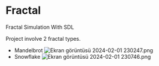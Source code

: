 # Fractal
Fractal Simulation With SDL 

Project involve 2 fractal types. 
* Mandelbrot
![Ekran görüntüsü 2024-02-01 230247.png](..%2F..%2FOneDrive%2FPictures%2FScreenshots%2FEkran%20g%F6r%FCnt%FCs%FC%202024-02-01%20230247.png)
* Snowflake
![Ekran görüntüsü 2024-02-01 230746.png](..%2F..%2FOneDrive%2FPictures%2FScreenshots%2FEkran%20g%F6r%FCnt%FCs%FC%202024-02-01%20230746.png)